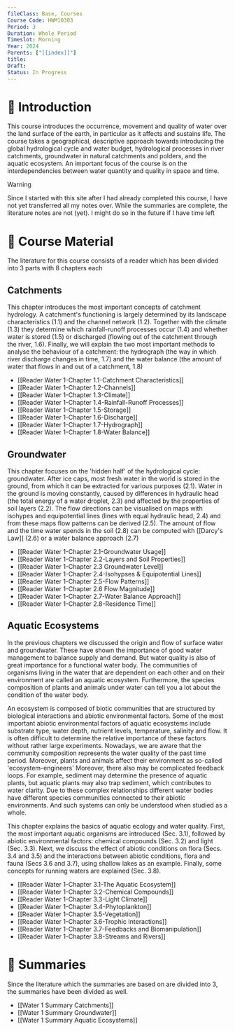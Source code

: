 ```yaml
---
fileClass: Base, Courses
Course Code: HWM10303
Period: 3
Duration: Whole Period
Timeslot: Morning
Year: 2024
Parents: ["[[index]]"]
title: 
Draft: 
Status: In Progress
---
```


# 🔎 Introduction

This course introduces the occurrence, movement and quality of water over the land surface of the earth, in particular as it affects and sustains life. The course takes a geographical, descriptive approach towards introducing the global hydrological cycle and water budget, hydrological processes in river catchments, groundwater in natural catchments and polders, and the aquatic ecosystem. An important focus of the course is on the interdependencies between water quantity and quality in space and time.

>[!Warning]
>Since I started with this site after I had already completed this course, I have not yet transferred all my notes over. While the summaries are complete, the literature notes are not (yet). I might do so in the future if I have time left

# 📖 Course Material
The literature for this course consists of a reader which has been divided into 3 parts with 8 chapters each

## Catchments
This chapter introduces the most important concepts of catchment hydrology. A catchment's functioning is largely determined by its landscape characteristics (1.1) and the channel network (1.2). Together with the climate (1.3) they determine which rainfall-runoff processes occur (1.4) and whether water is stored (1.5) or discharged (flowing out of the catchment through the river, 1.6). Finally, we will explain the two most important methods to analyse the behaviour of a catchment: the hydrograph (the way in which river discharge changes in time, 1.7) and the water balance (the amount of water that flows in and out of a catchment, 1.8)

- [[Reader Water 1-Chapter 1.1-Catchment Characteristics]]
- [[Reader Water 1-Chapter 1.2-Channels]]
- [[Reader Water 1-Chapter 1.3-Climate]]
- [[Reader Water 1-Chapter 1.4-Rainfall-Runoff Processes]]
- [[Reader Water 1-Chapter 1.5-Storage]]
- [[Reader Water 1-Chapter 1.6-Discharge]]
- [[Reader Water 1-Chapter 1.7-Hydrograph]]
- [[Reader Water 1-Chapter 1.8-Water Balance]]

## Groundwater
This chapter focuses on the 'hidden half' of the hydrological cycle: groundwater. After ice caps, most fresh water in the world is stored in the ground, from which it can be extracted for various purposes (2.1). Water in the ground is moving constantly, caused by differences in hydraulic head (the total energy of a water droplet, 2.3) and affected by the properties of soil layers (2.2). The flow directions can be visualised on maps with isohypes and equipotential lines (lines with equal hydraulic head, 2.4) and from these maps flow patterns can be derived (2.5). The amount of flow and the time water spends in the soil (2.8) can be computed with [[Darcy's Law]] (2.6) or a water balance approach (2.7)

- [[Reader Water 1-Chapter 2.1-Groundwater Usage]]
- [[Reader Water 1-Chapter 2.2-Layers and Soil Properties]]
- [[Reader Water 1-Chapter 2.3 Groundwater Level]]
- [[Reader Water 1-Chapter 2.4-Isohypses & Equipotential Lines]]
- [[Reader Water 1-Chapter 2.5-Flow Patterns]]
- [[Reader Water 1-Chapter 2.6 Flow Magnitude]]
- [[Reader Water 1-Chapter 2.7-Water Balance Approach]]
- [[Reader Water 1-Chapter 2.8-Residence Time]]

## Aquatic Ecosystems
In the previous chapters we discussed the origin and flow of surface water and groundwater. These have shown the importance of good water management to balance supply and demand. But water quality is also of great importance for a functional water body. The communities of organisms living in the water that are dependent on each other and on their environment are called an aquatic ecosystem. Furthermore, the species composition of plants and animals under water can tell you a lot about the condition of the water body.

An ecosystem is composed of biotic communities that are structured by biological interactions and abiotic environmental factors. Some of the most important abiotic environmental factors of aquatic ecosystems include substrate type, water depth, nutrient levels, temperature, salinity and flow. It is often difficult to determine the relative importance of these factors without rather large experiments. Nowadays, we are aware that the community composition represents the water quality of the past time period. Moreover, plants and animals affect their environment as so-called 'ecosystem-engineers' Moreover, there also may be complicated feedback loops. For example, sediment may determine the presence of aquatic plants, but aquatic plants may also trap sediment, which contributes to water clarity. Due to these complex relationships different water bodies have different species communities connected to their abiotic environments. And such systems can only be understood when studied as a whole. 

This chapter explains the basics of aquatic ecology and water quality. First, the most important aquatic organisms are introduced (Sec. 3.1), followed by abiotic environmental factors: chemical compounds (Sec. 3.2) and light (Sec. 3.3). Next, we discuss the effect of abiotic conditions on flora (Secs. 3.4 and 3.5) and the interactions between abiotic conditions, flora and fauna (Secs 3.6 and 3.7), using shallow lakes as an example. Finally, some concepts for running waters are explained (Sec. 3.8). 

- [[Reader Water 1-Chapter 3.1-The Aquatic Ecosystem]]
- [[Reader Water 1-Chapter 3.2-Chemical Compounds]]
- [[Reader Water 1-Chapter 3.3-Light Climate]]
- [[Reader Water 1-Chapter 3.4-Phytoplankton]]
- [[Reader Water 1-Chapter 3.5-Vegetation]]
- [[Reader Water 1-Chapter 3.6-Trophic Interactions]]
- [[Reader Water 1-Chapter 3.7-Feedbacks and Biomanipulation]]
- [[Reader Water 1-Chapter 3.8-Streams and Rivers]]

# 🔗 Summaries
Since the literature which the summaries are based on are divided into 3, the summaries have been divided as well.

- [[Water 1 Summary Catchments]]
- [[Water 1 Summary Groundwater]]
- [[Water 1 Summary Aquatic Ecosystems]]

